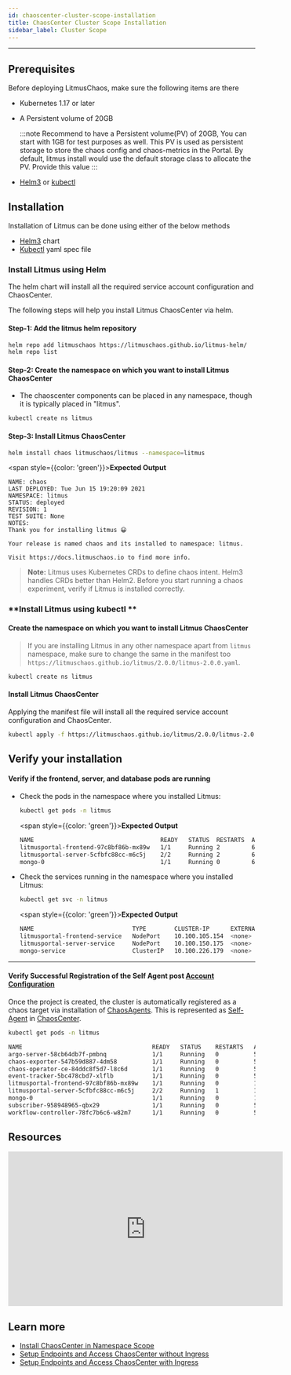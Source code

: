 ```yaml
---
id: chaoscenter-cluster-scope-installation
title: ChaosCenter Cluster Scope Installation
sidebar_label: Cluster Scope
---
```


---

## Prerequisites

Before deploying LitmusChaos, make sure the following items are there

- Kubernetes 1.17 or later

- A Persistent volume of 20GB

  :::note
  Recommend to have a Persistent volume(PV) of 20GB, You can start with 1GB for test purposes as well. This PV is used as persistent storage to store the chaos config and chaos-metrics in the Portal. By default, litmus install would use the default storage class to allocate the PV. Provide this value
  :::

- [Helm3](https://v3.helm.sh/) or [kubectl](https://kubernetes.io/docs/tasks/tools/#kubectl)

## Installation

Installation of Litmus can be done using either of the below methods

- [Helm3](#install-litmus-using-helm) chart
- [Kubectl](#install-litmus-using-kubectl) yaml spec file

### Install Litmus using Helm

The helm chart will install all the required service account configuration and ChaosCenter.

The following steps will help you install Litmus ChaosCenter via helm.

#### Step-1: Add the litmus helm repository

```bash
helm repo add litmuschaos https://litmuschaos.github.io/litmus-helm/
helm repo list
```

#### Step-2: Create the namespace on which you want to install Litmus ChaosCenter

- The chaoscenter components can be placed in any namespace, though it is typically placed in "litmus".

```bash
kubectl create ns litmus
```

#### Step-3: Install Litmus ChaosCenter

```bash
helm install chaos litmuschaos/litmus --namespace=litmus
```

<span style={{color: 'green'}}><b>Expected Output</b></span>

```
NAME: chaos
LAST DEPLOYED: Tue Jun 15 19:20:09 2021
NAMESPACE: litmus
STATUS: deployed
REVISION: 1
TEST SUITE: None
NOTES:
Thank you for installing litmus 😀

Your release is named chaos and its installed to namespace: litmus.

Visit https://docs.litmuschaos.io to find more info.
```

> **Note:** Litmus uses Kubernetes CRDs to define chaos intent. Helm3 handles CRDs better than Helm2. Before you start running a chaos experiment, verify if Litmus is installed correctly.

### **Install Litmus using kubectl **

#### **Create the namespace on which you want to install Litmus ChaosCenter**

> If you are installing Litmus in any other namespace apart from `litmus` namespace, make sure to change the same in the manifest too `https://litmuschaos.github.io/litmus/2.0.0/litmus-2.0.0.yaml`.

```bash
kubectl create ns litmus
```

#### **Install Litmus ChaosCenter**

Applying the manifest file will install all the required service account configuration and ChaosCenter.

```bash
kubectl apply -f https://litmuschaos.github.io/litmus/2.0.0/litmus-2.0.0.yaml
```

## **Verify your installation**

#### **Verify if the frontend, server, and database pods are running**

- Check the pods in the namespace where you installed Litmus:

  ```bash
  kubectl get pods -n litmus
  ```

  <span style={{color: 'green'}}><b>Expected Output</b></span>

  ```bash
  NAME                                    READY   STATUS  RESTARTS  AGE
  litmusportal-frontend-97c8bf86b-mx89w   1/1     Running 2         6m24s
  litmusportal-server-5cfbfc88cc-m6c5j    2/2     Running 2         6m19s
  mongo-0                                 1/1     Running 0         6m16s
  ```

- Check the services running in the namespace where you installed Litmus:

  ```bash
  kubectl get svc -n litmus
  ```

  <span style={{color: 'green'}}><b>Expected Output</b></span>

  ```bash
  NAME                            TYPE        CLUSTER-IP      EXTERNAL-IP PORT(S)                       AGE
  litmusportal-frontend-service   NodePort    10.100.105.154  <none>      9091:30229/TCP                7m14s
  litmusportal-server-service     NodePort    10.100.150.175  <none>      9002:30479/TCP,9003:31949/TCP 7m8s
  mongo-service                   ClusterIP   10.100.226.179  <none>      27017/TCP                     7m6s
  ```

---

#### **Verify Successful Registration of the Self Agent post [Account Configuration](setup-without-ingress)**

Once the project is created, the cluster is automatically registered as a chaos target via installation of [ChaosAgents](../getting-started/resources.md#chaosagents). This is represented as [Self-Agent](../getting-started/resources.md#types-of-chaosagents) in [ChaosCenter](../getting-started/resources.md#chaoscenter).

```bash
kubectl get pods -n litmus
```

```bash
NAME                                     READY   STATUS    RESTARTS   AGE
argo-server-58cb64db7f-pmbnq             1/1     Running   0          5m32s
chaos-exporter-547b59d887-4dm58          1/1     Running   0          5m27s
chaos-operator-ce-84ddc8f5d7-l8c6d       1/1     Running   0          5m27s
event-tracker-5bc478cbd7-xlflb           1/1     Running   0          5m28s
litmusportal-frontend-97c8bf86b-mx89w    1/1     Running   0          15m
litmusportal-server-5cfbfc88cc-m6c5j     2/2     Running   1          15m
mongo-0                                  1/1     Running   0          15m
subscriber-958948965-qbx29               1/1     Running   0          5m30s
workflow-controller-78fc7b6c6-w82m7      1/1     Running   0          5m32s
```

## Resources

<iframe width="560" height="315" src="https://www.youtube.com/embed/rOrKegj5ePI" frameborder="0" allow="accelerometer; autoplay; clipboard-write; encrypted-media; gyroscope; picture-in-picture" allowfullscreen></iframe>

## Learn more

- [Install ChaosCenter in Namespace Scope](chaoscenter-namespace-scope-installation.md)
- [Setup Endpoints and Access ChaosCenter without Ingress](setup-without-ingress.md)
- [Setup Endpoints and Access ChaosCenter with Ingress](setup-with-ingress.md)

